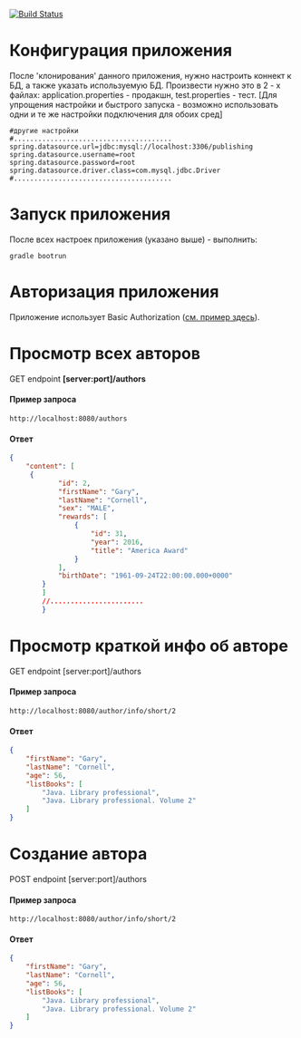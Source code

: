[![Build Status](https://travis-ci.com/mrFixener/Publishing.svg?branch=master)](https://travis-ci.com/mrFixener/Publishing)

Конфигурация приложения
================
После 'клонирования' данного приложения, нужно настроить коннект к БД, а также указать используемую БД.
Произвести нужно это в 2 - х файлах: application.properties - продакшн, test.properties - тест. [Для упрощения настройки и быстрого запуска - возможно использовать одни и те же настройки подключения для обоих сред]
```properties
#другие настройки
#.......................................
spring.datasource.url=jdbc:mysql://localhost:3306/publishing
spring.datasource.username=root
spring.datasource.password=root
spring.datasource.driver.class=com.mysql.jdbc.Driver
#.......................................
```
Запуск приложения
================
После всех настроек приложения (указано выше) - выполнить:
```shell
gradle bootrun
```
Авторизация приложения
================
Приложение использует Basic Authorization (<a target="_blank" rel="noopener noreferrer" href="https://ibb.co/bC7CKy">см. пример здесь</a>).

Просмотр всех авторов
================
GET endpoint **[server:port]/authors**

#### Пример запроса
```shell
http://localhost:8080/authors
```
#### Ответ
```json
{
    "content": [
     {
            "id": 2,
            "firstName": "Gary",
            "lastName": "Cornell",
            "sex": "MALE",
            "rewards": [
                {
                    "id": 31,
                    "year": 2016,
                    "title": "America Award"
                }
            ],
            "birthDate": "1961-09-24T22:00:00.000+0000"
        }
        ]
        //.......................
        }
```

Просмотр краткой инфо об авторе
================
GET endpoint [server:port]/authors

#### Пример запроса
```shell
http://localhost:8080/author/info/short/2
```
#### Ответ
```json
{
    "firstName": "Gary",
    "lastName": "Cornell",
    "age": 56,
    "listBooks": [
        "Java. Library professional",
        "Java. Library professional. Volume 2"
    ]
}
```

Создание автора
================
POST endpoint [server:port]/authors

#### Пример запроса
```shell
http://localhost:8080/author/info/short/2
```
#### Ответ
```json
{
    "firstName": "Gary",
    "lastName": "Cornell",
    "age": 56,
    "listBooks": [
        "Java. Library professional",
        "Java. Library professional. Volume 2"
    ]
}
```
